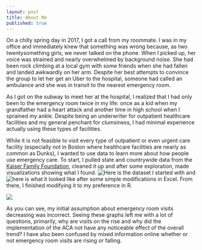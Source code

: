 ```yaml
---
layout: post
title: About Me
published: true
---
```

On a chilly spring day in 2017, I got a call from my roommate. I was in my office and immediately knew that something was wrong because, as two twentysomething girls, we never talked on the phone. When I picked up, her voice was strained and nearly overwhelmed by background noise. She had been rock climbing at a local gym with some friends when she had fallen and landed awkwardly on her arm. Despite her best attempts to convince the group to let her get an Uber to the hospital, someone had called an ambulance and she was in transit to the nearest emergency room.

As I got on the subway to meet her at the hospital, I realized that I had only been to the emergency room twice in my life: once as a kid when my grandfather had a heart attack and another time in high school when I sprained my ankle. Despite being an underwriter for outpatient healthcare facilities and my general penchant for clumsiness, I had minimal experience actually using these types of facilities.

While it is not feasible to visit every type of outpatient or even urgent care facility (especially not in Boston where healthcare facilities are nearly as common as Dunks), I wanted to use data to learn more about how people use emergency care. To start, I pulled state and countrywide data from the [Kaiser Family Foundation](https://www.kff.org/other/state-indicator/emergency-room-visits-by-ownership/?currentTimeframe=0&sortModel=%7B%22colId%22:%22Location%22,%22sort%22:%22asc%22%7D), cleaned it up and after some exploration, made visualizations showing what I found. ![Here]({{site.baseurl}}/img/raw_data_kff/csv) is the dataset I started with and ![here]({{site.baseurl}}/img/raw_data/csv) is what it looked like after some simple modifications in Excel. From there, I finished modifying it to my preference in R.

![]({{site.baseurl}}/img/VisitsOverTime.png)

As you can see, my initial assumption about emergency room visits decreasing was incorrect. Seeing these graphs left me with a lot of questions, primarily, why are visits on the rise and why did the implementation of the ACA not have any noticeable effect of the overall trend? I have also been confused by mixed information online whether or not emergency room visits are rising or falling.
